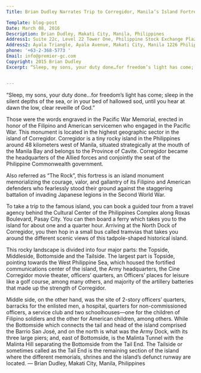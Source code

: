 ```yaml
---
Title: Brian Dudley Narrates Trip to Corregidor, Manila’s Island Fortress

Template: blog-post
Date: March 08, 2016
Description: Brian Dudley, Makati City, Manila, Philippines
Address1: Suite 22c, Level 22 Tower One, Philippine Stock Exchange Plaza
Address2: Ayala Triangle, Ayala Avenue, Makati City, Manila 1226 Philippines 
phone: '+63-2-368-5773 '
Email: info@premier-gc.com
Copyright: 2015 Brian Dudley
Excerpt: “Sleep, my sons, your duty done…for freedom’s light has come; sleep in the silent depths of the sea, or in your bed of hallowed sod, until you hear at dawn the low, clear reveille of God.” Those were the words engraved in the Pacific War Memorial, erected in honor of the Filipino and American servicemen 


---
```


“Sleep, my sons, your duty done…for freedom’s light has come; sleep in the silent depths of the sea, or in your bed of hallowed sod, until you hear at dawn the low, clear reveille of God.”

Those were the words engraved in the Pacific War Memorial, erected in honor of the Filipino and American servicemen who engaged in the Pacific War. This monument is located in the highest geographic sector in the island of Corregidor. Corregidor is a tiny rocky island in the Philippines around 48 kilometers west of Manila, situated strategically at the mouth of the Manila Bay and belongs to the Province of Cavite. Corregidor became the headquarters of the Allied forces and conjointly the seat of the Philippine Commonwealth government.

Also referred as “The Rock”, this fortress is an island monument memorializing the courage, valor, and gallantry of its Filipino and American defenders who fearlessly stood their ground against the staggering battalion of invading Japanese legions in the Second World War.

To take a trip to the famous island, you can book a guided tour from a travel agency behind the Cultural Center of the Philippines Complex along Roxas Boulevard, Pasay City. You can then board a ferry which takes you to the island for about one and a quarter hour. Arriving at the North Dock of Corregidor, you then hop in a small bus called tramvias that takes you around the different scenic views of this tadpole-shaped historical island.

This rocky landscape is divided into four major parts: the Topside, Middleside, Bottomside and the Tailside. The largest part is Topside, pointing towards the West Philippine Sea, which housed the fortified communications center of the island, the Army headquarters, the Cine Corregidor movie theater, officers’ quarters, an Officers’ places for leisure like a golf course, among many others, and majority of the artillery batteries that made up the strength of Corregidor.

Middle side, on the other hand, was the site of 2-story officers’ quarters, barracks for the enlisted men, a hospital, quarters for non-commissioned officers, a service club and two schoolhouses—one for the children of Filipino soldiers and the other for American children, among others. While the Bottomside which connects the tail and head of the island comprised the Barrio San José, and on the north is what was the Army Dock, with its three large piers; and, east of Bottomside, is the Malinta Tunnel with the Malinta Hill separating the Bottomside from the Tail End. The Tailside or sometimes called as the Tail End is the remaining section of the island where the different memorials, shrines and the island’s defunct runway are located. — Brian Dudley, Makati City, Manila, Philippines

